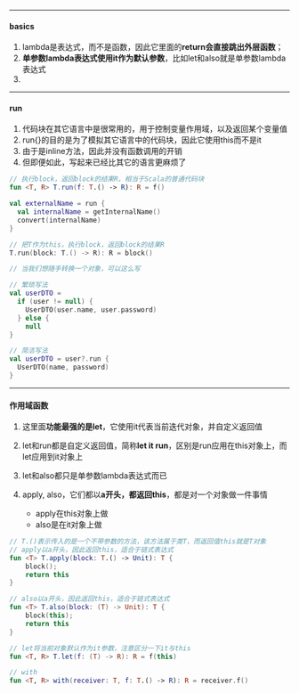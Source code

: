 ----
#### basics
1. lambda是表达式，而不是函数，因此它里面的**return会直接跳出外层函数**；
2. **单参数lambda表达式使用it作为默认参数**，比如let和also就是单参数lambda表达式
3. 



---

#### run

1. 代码块在其它语言中是很常用的，用于控制变量作用域，以及返回某个变量值
2. run{}的目的是为了模拟其它语言中的代码块，因此它使用this而不是it
3. 由于是inline方法，因此并没有函数调用的开销
4. 但即便如此，写起来已经比其它的语言更麻烦了




```kotlin
// 执行block，返回block的结果R，相当于Scala的普通代码块
fun <T, R> T.run(f: T.() -> R): R = f()

val externalName = run {
  val internalName = getInternalName()
  convert(internalName)
}

// 把T作为this，执行block，返回block的结果R
T.run(block: T.() -> R): R = block()

// 当我们想随手转换一个对象，可以这么写

// 繁琐写法
val userDTO =
  if (user != null) {
    UserDTO(user.name, user.password)
  } else {
    null
}

// 简洁写法
val userDTO = user?.run {
  UserDTO(name, password)
}
```



----

#### 作用域函数

1. 这里面**功能最强的是let**，它使用it代表当前迭代对象，并自定义返回值

2. let和run都是自定义返回值，简称**let it run**，区别是run应用在this对象上，而let应用到it对象上

3. let和also都只是单参数lambda表达式而已

4. apply, also，它们都以**a开头，都返回this**，都是对一个对象做一件事情

   - apply在this对象上做
   - also是在it对象上做



```kotlin
// T.()表示传入的是一个不带参数的方法，该方法属于类T，而返回值this就是T对象
// apply以a开头，因此返回this，适合于链式表达式
fun <T> T.apply(block: T.() -> Unit): T {
    block();
    return this
}

// also以a开头，因此返回this，适合于链式表达式
fun <T> T.also(block: (T) -> Unit): T {
    block(this);
    return this
}

// let将当前对象默认作为it参数，注意区分一下it与this
fun <T, R> T.let(f: (T) -> R): R = f(this)

// with
fun <T, R> with(receiver: T, f: T.() -> R): R = receiver.f()

```

